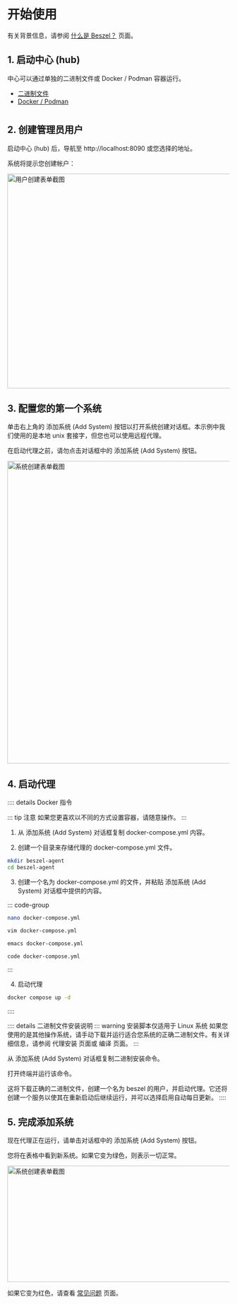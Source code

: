 # 开始使用

有关背景信息，请参阅 [什么是 Beszel？](./what-is-beszel.md) 页面。

## 1. 启动中心 (hub)

中心可以通过单独的二进制文件或 Docker / Podman 容器运行。

- [二进制文件](./hub-installation#二进制文件)
- [Docker / Podman](./hub-installation#docker-或-podman)

<div style="height: 1px; margin: -5px 0 0"></div>

<!--@include: ./parts/hub-docker-instructions.md-->

## 2. 创建管理员用户

启动中心 (hub) 后，导航至 http://localhost:8090 或您选择的地址。

系统将提示您创建帐户：

<a href="/image/admin-creation.png" target="_blank">
<img src="/image/admin-creation.png" height="485" width="671" alt="用户创建表单截图" />
</a>

## 3. 配置您的第一个系统

单击右上角的 添加系统 (Add System) 按钮以打开系统创建对话框。本示例中我们使用的是本地 unix 套接字，但您也可以使用远程代理。

在启动代理之前，请勿点击对话框中的 添加系统 (Add System) 按钮。

<a href="/image/add-system-socket.png" target="_blank">
<img src="/image/add-system-socket.png" height="684" width="848" alt="系统创建表单截图" />
</a>

## 4. 启动代理

:::: details Docker 指令

::: tip 注意
如果您更喜欢以不同的方式设置容器，请随意操作。
:::

1. 从 添加系统 (Add System) 对话框复制 docker-compose.yml 内容。

2. 创建一个目录来存储代理的 docker-compose.yml 文件。

```bash
mkdir beszel-agent
cd beszel-agent
```

3. 创建一个名为 docker-compose.yml 的文件，并粘贴 添加系统 (Add System) 对话框中提供的内容。

::: code-group

```bash [nano]
nano docker-compose.yml
```

```bash [vim]
vim docker-compose.yml
```

```bash [emacs]
emacs docker-compose.yml
```

```bash [vscode]
code docker-compose.yml
```

:::

4. 启动代理

```bash
docker compose up -d
```

::::

:::: details 二进制文件安装说明
::: warning 安装脚本仅适用于 Linux 系统
如果您使用的是其他操作系统，请手动下载并运行适合您系统的正确二进制文件。有关详细信息，请参阅 代理安装 页面或 编译 页面。
:::

从 添加系统 (Add System) 对话框复制二进制安装命令。

打开终端并运行该命令。

这将下载正确的二进制文件，创建一个名为 beszel 的用户，并启动代理。它还将创建一个服务以使其在重新启动后继续运行，并可以选择启用自动每日更新。
::::

## 5. 完成添加系统

现在代理正在运行，请单击对话框中的 添加系统 (Add System) 按钮。

您将在表格中看到新系统。如果它变为绿色，则表示一切正常。

<a href="/image/new-system.png" target="_blank">
<img src="/image/new-system.png" height="263" width="1418" alt="系统创建表单截图" />
</a>

如果它变为红色，请查看 [常见问题](./common-issues.md) 页面。
